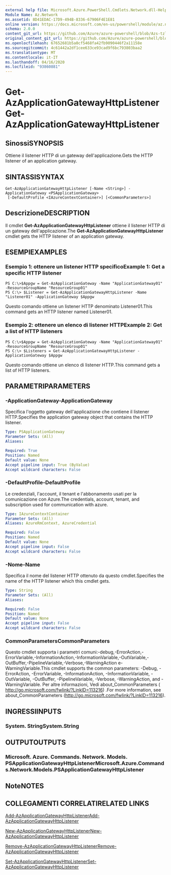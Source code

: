 ```yaml
---
external help file: Microsoft.Azure.PowerShell.Cmdlets.Network.dll-Help.xml
Module Name: Az.Network
ms.assetid: 8D41EDAC-17D9-494B-8336-67906F4E1E81
online version: https://docs.microsoft.com/en-us/powershell/module/az.network/get-azapplicationgatewayhttplistener
schema: 2.0.0
content_git_url: https://github.com/Azure/azure-powershell/blob/Azs-tzl/src/Network/Network/help/Get-AzApplicationGatewayHttpListener.md
original_content_git_url: https://github.com/Azure/azure-powershell/blob/Azs-tzl/src/Network/Network/help/Get-AzApplicationGatewayHttpListener.md
ms.openlocfilehash: 67652681b5a0cf5468fa42fb9090446f2a11158e
ms.sourcegitcommit: 4c61442a2df1cee633ce93cad9f6bc793803baa2
ms.translationtype: MT
ms.contentlocale: it-IT
ms.lasthandoff: 04/16/2020
ms.locfileid: "93860881"
---
```

# <span data-ttu-id="2c0ce-101">Get-AzApplicationGatewayHttpListener</span><span class="sxs-lookup"><span data-stu-id="2c0ce-101">Get-AzApplicationGatewayHttpListener</span></span>

## <span data-ttu-id="2c0ce-102">Sinossi</span><span class="sxs-lookup"><span data-stu-id="2c0ce-102">SYNOPSIS</span></span>
<span data-ttu-id="2c0ce-103">Ottiene il listener HTTP di un gateway dell'applicazione.</span><span class="sxs-lookup"><span data-stu-id="2c0ce-103">Gets the HTTP listener of an application gateway.</span></span>

## <span data-ttu-id="2c0ce-104">SINTASSI</span><span class="sxs-lookup"><span data-stu-id="2c0ce-104">SYNTAX</span></span>

```
Get-AzApplicationGatewayHttpListener [-Name <String>] -ApplicationGateway <PSApplicationGateway>
 [-DefaultProfile <IAzureContextContainer>] [<CommonParameters>]
```

## <span data-ttu-id="2c0ce-105">Descrizione</span><span class="sxs-lookup"><span data-stu-id="2c0ce-105">DESCRIPTION</span></span>
<span data-ttu-id="2c0ce-106">Il cmdlet **Get-AzApplicationGatewayHttpListener** ottiene il listener HTTP di un gateway dell'applicazione.</span><span class="sxs-lookup"><span data-stu-id="2c0ce-106">The **Get-AzApplicationGatewayHttpListener** cmdlet gets the HTTP listener of an application gateway.</span></span>

## <span data-ttu-id="2c0ce-107">ESEMPI</span><span class="sxs-lookup"><span data-stu-id="2c0ce-107">EXAMPLES</span></span>

### <span data-ttu-id="2c0ce-108">Esempio 1: ottenere un listener HTTP specifico</span><span class="sxs-lookup"><span data-stu-id="2c0ce-108">Example 1: Get a specific HTTP listener</span></span>
```
PS C:\>$Appgw = Get-AzApplicationGateway -Name "ApplicationGateway01" -ResourceGroupName "ResourceGroup01"
PS C:\> $Listener = Get-AzApplicationGatewayHttpListener -Name "Listener01" -ApplicationGateway $Appgw
```

<span data-ttu-id="2c0ce-109">Questo comando ottiene un listener HTTP denominato Listener01.</span><span class="sxs-lookup"><span data-stu-id="2c0ce-109">This command gets an HTTP listener named Listener01.</span></span>

### <span data-ttu-id="2c0ce-110">Esempio 2: ottenere un elenco di listener HTTP</span><span class="sxs-lookup"><span data-stu-id="2c0ce-110">Example 2: Get a list of HTTP listeners</span></span>
```
PS C:\>$Appgw = Get-AzApplicationGateway -Name "ApplicationGateway01" -ResourceGroupName "ResourceGroup01"
PS C:\> $Listeners = Get-AzApplicationGatewayHttpListener -ApplicationGateway $Appgw
```

<span data-ttu-id="2c0ce-111">Questo comando ottiene un elenco di listener HTTP.</span><span class="sxs-lookup"><span data-stu-id="2c0ce-111">This command gets a list of HTTP listeners.</span></span>

## <span data-ttu-id="2c0ce-112">PARAMETRI</span><span class="sxs-lookup"><span data-stu-id="2c0ce-112">PARAMETERS</span></span>

### <span data-ttu-id="2c0ce-113">-ApplicationGateway</span><span class="sxs-lookup"><span data-stu-id="2c0ce-113">-ApplicationGateway</span></span>
<span data-ttu-id="2c0ce-114">Specifica l'oggetto gateway dell'applicazione che contiene il listener HTTP.</span><span class="sxs-lookup"><span data-stu-id="2c0ce-114">Specifies the application gateway object that contains the HTTP listener.</span></span>

```yaml
Type: PSApplicationGateway
Parameter Sets: (All)
Aliases: 

Required: True
Position: Named
Default value: None
Accept pipeline input: True (ByValue)
Accept wildcard characters: False
```

### <span data-ttu-id="2c0ce-115">-DefaultProfile</span><span class="sxs-lookup"><span data-stu-id="2c0ce-115">-DefaultProfile</span></span>
<span data-ttu-id="2c0ce-116">Le credenziali, l'account, il tenant e l'abbonamento usati per la comunicazione con Azure.</span><span class="sxs-lookup"><span data-stu-id="2c0ce-116">The credentials, account, tenant, and subscription used for communication with azure.</span></span>

```yaml
Type: IAzureContextContainer
Parameter Sets: (All)
Aliases: AzureRmContext, AzureCredential

Required: False
Position: Named
Default value: None
Accept pipeline input: False
Accept wildcard characters: False
```

### <span data-ttu-id="2c0ce-117">-Nome</span><span class="sxs-lookup"><span data-stu-id="2c0ce-117">-Name</span></span>
<span data-ttu-id="2c0ce-118">Specifica il nome del listener HTTP ottenuto da questo cmdlet.</span><span class="sxs-lookup"><span data-stu-id="2c0ce-118">Specifies the name of the HTTP listener which this cmdlet gets.</span></span>

```yaml
Type: String
Parameter Sets: (All)
Aliases: 

Required: False
Position: Named
Default value: None
Accept pipeline input: False
Accept wildcard characters: False
```

### <span data-ttu-id="2c0ce-119">CommonParameters</span><span class="sxs-lookup"><span data-stu-id="2c0ce-119">CommonParameters</span></span>
<span data-ttu-id="2c0ce-120">Questo cmdlet supporta i parametri comuni:-debug,-ErrorAction,-ErrorVariable,-InformationAction,-InformationVariable,-OutVariable,-OutBuffer,-PipelineVariable,-Verbose,-WarningAction e-WarningVariable.</span><span class="sxs-lookup"><span data-stu-id="2c0ce-120">This cmdlet supports the common parameters: -Debug, -ErrorAction, -ErrorVariable, -InformationAction, -InformationVariable, -OutVariable, -OutBuffer, -PipelineVariable, -Verbose, -WarningAction, and -WarningVariable.</span></span> <span data-ttu-id="2c0ce-121">Per altre informazioni, Vedi about_CommonParameters ( http://go.microsoft.com/fwlink/?LinkID=113216) .</span><span class="sxs-lookup"><span data-stu-id="2c0ce-121">For more information, see about_CommonParameters (http://go.microsoft.com/fwlink/?LinkID=113216).</span></span>

## <span data-ttu-id="2c0ce-122">INGRESSI</span><span class="sxs-lookup"><span data-stu-id="2c0ce-122">INPUTS</span></span>

### <span data-ttu-id="2c0ce-123">System. String</span><span class="sxs-lookup"><span data-stu-id="2c0ce-123">System.String</span></span>

## <span data-ttu-id="2c0ce-124">OUTPUT</span><span class="sxs-lookup"><span data-stu-id="2c0ce-124">OUTPUTS</span></span>

### <span data-ttu-id="2c0ce-125">Microsoft. Azure. Commands. Network. Models. PSApplicationGatewayHttpListener</span><span class="sxs-lookup"><span data-stu-id="2c0ce-125">Microsoft.Azure.Commands.Network.Models.PSApplicationGatewayHttpListener</span></span>

## <span data-ttu-id="2c0ce-126">Note</span><span class="sxs-lookup"><span data-stu-id="2c0ce-126">NOTES</span></span>

## <span data-ttu-id="2c0ce-127">COLLEGAMENTI CORRELATI</span><span class="sxs-lookup"><span data-stu-id="2c0ce-127">RELATED LINKS</span></span>

[<span data-ttu-id="2c0ce-128">Add-AzApplicationGatewayHttpListener</span><span class="sxs-lookup"><span data-stu-id="2c0ce-128">Add-AzApplicationGatewayHttpListener</span></span>](./Add-AzApplicationGatewayHttpListener.md)

[<span data-ttu-id="2c0ce-129">New-AzApplicationGatewayHttpListener</span><span class="sxs-lookup"><span data-stu-id="2c0ce-129">New-AzApplicationGatewayHttpListener</span></span>](./New-AzApplicationGatewayHttpListener.md)

[<span data-ttu-id="2c0ce-130">Remove-AzApplicationGatewayHttpListener</span><span class="sxs-lookup"><span data-stu-id="2c0ce-130">Remove-AzApplicationGatewayHttpListener</span></span>](./Remove-AzApplicationGatewayHttpListener.md)

[<span data-ttu-id="2c0ce-131">Set-AzApplicationGatewayHttpListener</span><span class="sxs-lookup"><span data-stu-id="2c0ce-131">Set-AzApplicationGatewayHttpListener</span></span>](./Set-AzApplicationGatewayHttpListener.md)


